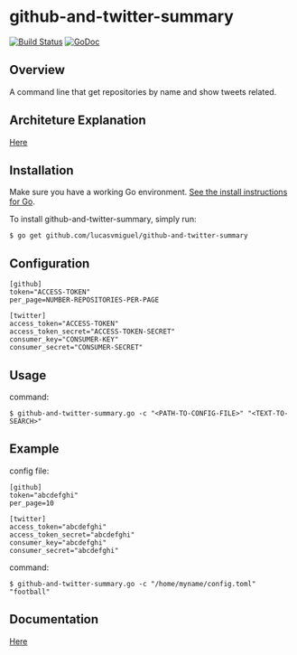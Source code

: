 # github-and-twitter-summary
[![Build Status](https://travis-ci.org/lucasvmiguel/github-and-twitter-summary.svg?branch=master)](https://travis-ci.org/lucasvmiguel/github-and-twitter-summary)
[![GoDoc](https://godoc.org/github.com/lucasvmiguel/github-and-twitter-summary?status.svg)](https://godoc.org/github.com/lucasvmiguel/github-and-twitter-summary)

## Overview

A command line that get repositories by name and show tweets related.

## Architeture Explanation

[Here](https://medium.com/@LucasVieiraDev/dependencies-in-golang-projects-f46a11fef832)

## Installation

Make sure you have a working Go environment. [See
the install instructions for Go](http://golang.org/doc/install.html).

To install github-and-twitter-summary, simply run:
```
$ go get github.com/lucasvmiguel/github-and-twitter-summary
```

## Configuration

```
[github]
token="ACCESS-TOKEN"
per_page=NUMBER-REPOSITORIES-PER-PAGE

[twitter]
access_token="ACCESS-TOKEN"
access_token_secret="ACCESS-TOKEN-SECRET"
consumer_key="CONSUMER-KEY"
consumer_secret="CONSUMER-SECRET"
```

## Usage

command:
```
$ github-and-twitter-summary.go -c "<PATH-TO-CONFIG-FILE>" "<TEXT-TO-SEARCH>"
```

## Example

config file:
```
[github]
token="abcdefghi"
per_page=10

[twitter]
access_token="abcdefghi"
access_token_secret="abcdefghi"
consumer_key="abcdefghi"
consumer_secret="abcdefghi"
```

command:
```
$ github-and-twitter-summary.go -c "/home/myname/config.toml" "football"
```

## Documentation

[Here](https://godoc.org/github.com/lucasvmiguel/github-and-twitter-summary)